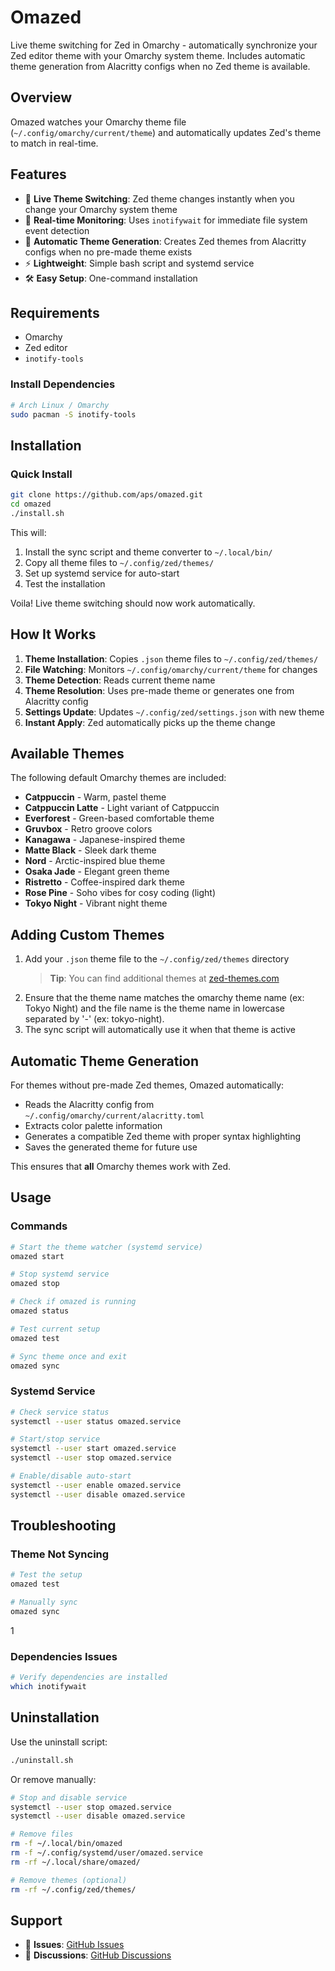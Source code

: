 # Omazed

Live theme switching for Zed in Omarchy - automatically synchronize your Zed editor theme with your Omarchy system theme. Includes automatic theme generation from Alacritty configs when no Zed theme is available.

## Overview

Omazed watches your Omarchy theme file (`~/.config/omarchy/current/theme`) and automatically updates Zed's theme to match in real-time.

## Features

- 🎨 **Live Theme Switching**: Zed theme changes instantly when you change your Omarchy system theme
- 🔄 **Real-time Monitoring**: Uses `inotifywait` for immediate file system event detection
- 🤖 **Automatic Theme Generation**: Creates Zed themes from Alacritty configs when no pre-made theme exists
- ⚡ **Lightweight**: Simple bash script and systemd service
- 🛠️ **Easy Setup**: One-command installation

## Requirements

- Omarchy
- Zed editor
- `inotify-tools`

### Install Dependencies

```bash
# Arch Linux / Omarchy
sudo pacman -S inotify-tools
```

## Installation

### Quick Install

```bash
git clone https://github.com/aps/omazed.git
cd omazed
./install.sh
```

This will:
1. Install the sync script and theme converter to `~/.local/bin/`
2. Copy all theme files to `~/.config/zed/themes/`
3. Set up systemd service for auto-start
4. Test the installation

Voila! Live theme switching should now work automatically.

## How It Works

1. **Theme Installation**: Copies `.json` theme files to `~/.config/zed/themes/`
2. **File Watching**: Monitors `~/.config/omarchy/current/theme` for changes
3. **Theme Detection**: Reads current theme name
4. **Theme Resolution**: Uses pre-made theme or generates one from Alacritty config
5. **Settings Update**: Updates `~/.config/zed/settings.json` with new theme
6. **Instant Apply**: Zed automatically picks up the theme change

## Available Themes

The following default Omarchy themes are included:
- **Catppuccin** - Warm, pastel theme
- **Catppuccin Latte** - Light variant of Catppuccin
- **Everforest** - Green-based comfortable theme
- **Gruvbox** - Retro groove colors
- **Kanagawa** - Japanese-inspired theme
- **Matte Black** - Sleek dark theme
- **Nord** - Arctic-inspired blue theme
- **Osaka Jade** - Elegant green theme
- **Ristretto** - Coffee-inspired dark theme
- **Rose Pine** - Soho vibes for cosy coding (light)
- **Tokyo Night** - Vibrant night theme

## Adding Custom Themes

1. Add your `.json` theme file to the `~/.config/zed/themes` directory
   > **Tip**: You can find additional themes at [zed-themes.com](https://zed-themes.com/)
2. Ensure that the theme name matches the omarchy theme name (ex: Tokyo Night) and the file name is the theme name in lowercase separated by '-' (ex: tokyo-night).
3. The sync script will automatically use it when that theme is active

## Automatic Theme Generation

For themes without pre-made Zed themes, Omazed automatically:
- Reads the Alacritty config from `~/.config/omarchy/current/alacritty.toml`
- Extracts color palette information
- Generates a compatible Zed theme with proper syntax highlighting
- Saves the generated theme for future use

This ensures that **all** Omarchy themes work with Zed.

## Usage

### Commands
```bash
# Start the theme watcher (systemd service)
omazed start

# Stop systemd service
omazed stop

# Check if omazed is running
omazed status

# Test current setup
omazed test

# Sync theme once and exit
omazed sync
```

### Systemd Service
```bash
# Check service status
systemctl --user status omazed.service

# Start/stop service
systemctl --user start omazed.service
systemctl --user stop omazed.service

# Enable/disable auto-start
systemctl --user enable omazed.service
systemctl --user disable omazed.service
```

## Troubleshooting

### Theme Not Syncing

```bash
# Test the setup
omazed test

# Manually sync
omazed sync

```

1
### Dependencies Issues

```bash
# Verify dependencies are installed
which inotifywait
```

## Uninstallation
Use the uninstall script:
```bash
./uninstall.sh
```
Or remove manually:
```bash
# Stop and disable service
systemctl --user stop omazed.service
systemctl --user disable omazed.service

# Remove files
rm -f ~/.local/bin/omazed
rm -f ~/.config/systemd/user/omazed.service
rm -rf ~/.local/share/omazed/

# Remove themes (optional)
rm -rf ~/.config/zed/themes/
```

## Support

- 🐛 **Issues**: [GitHub Issues](https://github.com/aps/omazed/issues)
- 💬 **Discussions**: [GitHub Discussions](https://github.com/aps/omazed/discussions)
